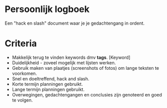 # Persoonlijk logboek
Een "hack en slash" document waar je je gedachtengang in ordent.

# Criteria
- Makkelijk terug te vinden keywords dmv **tags**. [Keyword]
- Duidelijkheid - zoveel mogelijk met lijsten werken.
- Gebruik maken van plaatjes (screenshots of fotos) om lange teksten te voorkomen.
- Snel en doeltreffend, hack and slash.
- Korte termijn planningen gebruikt.
- Lange termijn planningen gebruikt.
- Overwegingen, gedachtengangen en conclusies zijn genoteerd en goed te volgen.
